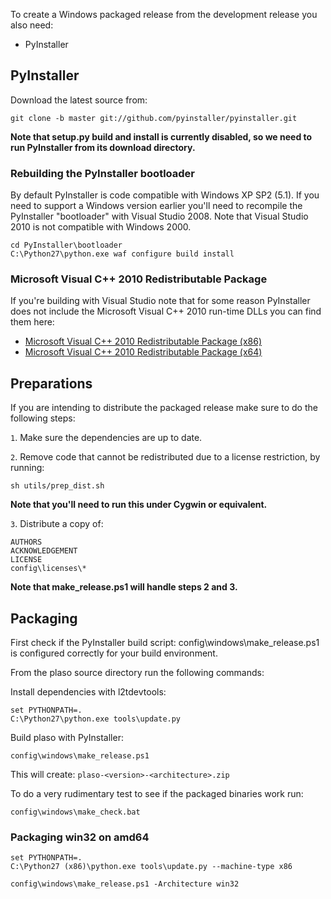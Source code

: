 To create a Windows packaged release from the development release you also need:

* PyInstaller

## PyInstaller

Download the latest source from:
```
git clone -b master git://github.com/pyinstaller/pyinstaller.git
```

**Note that setup.py build and install is currently disabled, so we need to run
PyInstaller from its download directory.**

### Rebuilding the PyInstaller bootloader

By default PyInstaller is code compatible with Windows XP SP2 (5.1). If you
need to support a Windows version earlier you'll need to recompile the
PyInstaller "bootloader" with Visual Studio 2008. Note that Visual Studio 2010
is not compatible with Windows 2000.

```
cd PyInstaller\bootloader
C:\Python27\python.exe waf configure build install
```

### Microsoft Visual C++ 2010 Redistributable Package

If you're building with Visual Studio note that for some reason PyInstaller
does not include the Microsoft Visual C++ 2010 run-time DLLs you can find them
here:

* [Microsoft Visual C++ 2010 Redistributable Package (x86)](http://www.microsoft.com/en-us/download/details.aspx?id=5555)
* [Microsoft Visual C++ 2010 Redistributable Package (x64)](http://www.microsoft.com/en-us/download/details.aspx?id=14632)

## Preparations

If you are intending to distribute the packaged release make sure to do the following steps:

`1`. Make sure the dependencies are up to date.

`2`. Remove code that cannot be redistributed due to a license restriction, by running:
```
sh utils/prep_dist.sh
```

**Note that you'll need to run this under Cygwin or equivalent.**

`3`. Distribute a copy of:
```
AUTHORS
ACKNOWLEDGEMENT
LICENSE
config\licenses\*
```

**Note that make_release.ps1 will handle steps 2 and 3.**

## Packaging

First check if the PyInstaller build script: config\windows\make_release.ps1 is
configured correctly for your build environment.

From the plaso source directory run the following commands:

Install dependencies with l2tdevtools:
```
set PYTHONPATH=.
C:\Python27\python.exe tools\update.py
```

Build plaso with PyInstaller:
```
config\windows\make_release.ps1
```

This will create: `plaso-<version>-<architecture>.zip`

To do a very rudimentary test to see if the packaged binaries work run:
```
config\windows\make_check.bat
```

### Packaging win32 on amd64

```
set PYTHONPATH=.
C:\Python27 (x86)\python.exe tools\update.py --machine-type x86
```

```
config\windows\make_release.ps1 -Architecture win32
```

